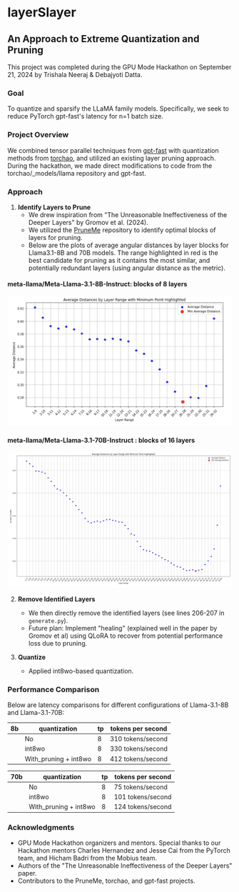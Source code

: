 # layerSlayer

## An Approach to Extreme Quantization and Pruning

This project was completed during the GPU Mode Hackathon on September 21, 2024 by Trishala Neeraj & Debajyoti Datta.

### Goal

To quantize and sparsify the LLaMA family models. Specifically, we seek to reduce PyTorch gpt-fast's latency for n=1 batch size. 


### Project Overview

We combined tensor parallel techniques from [gpt-fast](https://github.com/pytorch-labs/gpt-fast) with quantization methods from [torchao](https://github.com/pytorch/ao), and utilized an existing layer pruning approach. During the hackathon, we made direct modifications to code from the torchao/_models/llama repository and gpt-fast.

### Approach

1. **Identify Layers to Prune**
   - We drew inspiration from "The Unreasonable Ineffectiveness of the Deeper Layers" by Gromov et al. (2024).
   - We utilized the [PruneMe](https://github.com/arcee-ai/PruneMe) repository to identify optimal blocks of layers for pruning.
   - Below are the plots of average angular distances by layer blocks for Llama3.1-8B and 70B models. The range highlighted in red is the best candidate for pruning as it contains the most similar, and potentially redundant layers (using angular distance as the metric).

#### meta-llama/Meta-Llama-3.1-8B-Instruct: blocks of 8 layers

![plot](./artifacts/20-28.png)

#### meta-llama/Meta-Llama-3.1-70B-Instruct : blocks of 16 layers

![plot](./artifacts/56-72.png)
   
2. **Remove Identified Layers**
   - We then directly remove the identified layers (see lines 206-207 in `generate.py`).
   - Future plan: Implement "healing" (explained well in the paper by Gromov et al) using QLoRA to recover from potential performance loss due to pruning.

3. **Quantize**
   - Applied int8wo-based quantization.

### Performance Comparison

Below are latency comparisons for different configurations of Llama-3.1-8B and Llama-3.1-70B:


| 8b | quantization | tp | tokens per second |
|---|---|---|---|
| | No | 8 | 310 tokens/second |
| | int8wo | 8 | 330 tokens/second |
| | With_pruning + int8wo | 8 | 412 tokens/second |


| 70b | quantization | tp | tokens per second |
|---|---|---|---|
| | No | 8 | 75 tokens/second |
| | int8wo | 8 | 101 tokens/second |
| | With_pruning + int8wo | 8 | 124 tokens/second |

### Acknowledgments

- GPU Mode Hackathon organizers and mentors. Special thanks to our Hackathon mentors Charles Hernandez and Jesse Cai from the PyTorch team, and Hicham Badri from the Mobius team.
- Authors of the "The Unreasonable Ineffectiveness of the Deeper Layers" paper.
- Contributors to the PruneMe, torchao, and gpt-fast projects.
